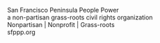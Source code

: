 San Francisco Peninsula People Power
<br>a non-partisan grass-roots civil rights organization
<br>Nonpartisan | Nonprofit | Grass-roots
<br>sfppp.org
